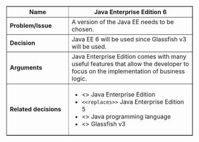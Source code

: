 <table cellpadding='5' border='1' cellspacing='0' width='650'>
<blockquote><thead>
<blockquote><tr>
<blockquote><th width='150'> Name </th>
<th>Java Enterprise Edition 6</th>
</blockquote></tr>
</blockquote></thead>
<tbody>
<blockquote><tr>
<blockquote><td> <b>Problem/Issue</b> </td>
<td>A version of the Java EE needs to be chosen.</td>
</blockquote></tr>
<tr>
<blockquote><td> <b>Decision</b> </td>
<td>Java EE 6 will be used since Glassfish v3 will be used.</td>
</blockquote></tr>
<tr>
<blockquote><td> <b>Arguments</b> </td>
<td>Java Enterprise Edition comes with many useful features that allow the developer to focus on the implementation of business logic.</td>
</blockquote></tr>
<tr>
<blockquote><td> <b>Related decisions</b> </td>
<td>
<ul>
<li><<caused by>> Java Enterprise Edition</li>
<li><code>&lt;&lt;replaces&gt;&gt;</code> Java Enterprise Edition 5</li>
<li><<depends on>> Java programming language</li>
<li><<depends on>> Glassfish v3</li>
</ul>
</td>
</blockquote></tr>
</blockquote></tbody>
</table>